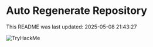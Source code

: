 # Auto Regenerate Repository

This README was last updated: 2025-05-08 21:43:27

 ![TryHackMe](https://tryhackme.com/badge/533634)